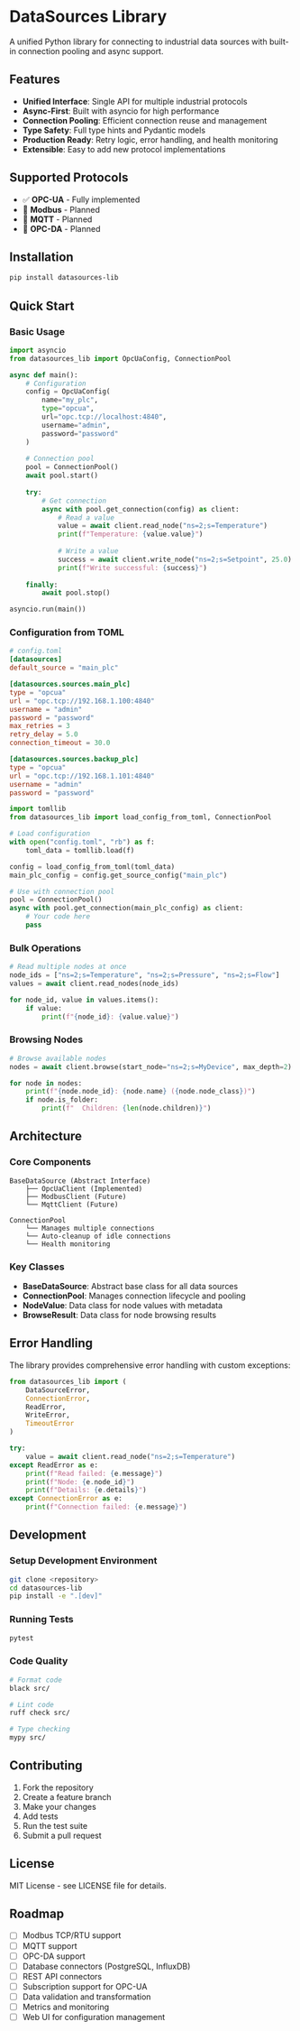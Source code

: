 # DataSources Library

A unified Python library for connecting to industrial data sources with built-in connection pooling and async support.

## Features

- **Unified Interface**: Single API for multiple industrial protocols
- **Async-First**: Built with asyncio for high performance
- **Connection Pooling**: Efficient connection reuse and management
- **Type Safety**: Full type hints and Pydantic models
- **Production Ready**: Retry logic, error handling, and health monitoring
- **Extensible**: Easy to add new protocol implementations

## Supported Protocols

- ✅ **OPC-UA** - Fully implemented
- 🚧 **Modbus** - Planned
- 🚧 **MQTT** - Planned
- 🚧 **OPC-DA** - Planned

## Installation

```bash
pip install datasources-lib
```

## Quick Start

### Basic Usage

```python
import asyncio
from datasources_lib import OpcUaConfig, ConnectionPool

async def main():
    # Configuration
    config = OpcUaConfig(
        name="my_plc",
        type="opcua",
        url="opc.tcp://localhost:4840",
        username="admin",
        password="password"
    )
    
    # Connection pool
    pool = ConnectionPool()
    await pool.start()
    
    try:
        # Get connection
        async with pool.get_connection(config) as client:
            # Read a value
            value = await client.read_node("ns=2;s=Temperature")
            print(f"Temperature: {value.value}")
            
            # Write a value
            success = await client.write_node("ns=2;s=Setpoint", 25.0)
            print(f"Write successful: {success}")
            
    finally:
        await pool.stop()

asyncio.run(main())
```

### Configuration from TOML

```toml
# config.toml
[datasources]
default_source = "main_plc"

[datasources.sources.main_plc]
type = "opcua"
url = "opc.tcp://192.168.1.100:4840"
username = "admin"
password = "password"
max_retries = 3
retry_delay = 5.0
connection_timeout = 30.0

[datasources.sources.backup_plc]
type = "opcua"
url = "opc.tcp://192.168.1.101:4840"
username = "admin"
password = "password"
```

```python
import tomllib
from datasources_lib import load_config_from_toml, ConnectionPool

# Load configuration
with open("config.toml", "rb") as f:
    toml_data = tomllib.load(f)

config = load_config_from_toml(toml_data)
main_plc_config = config.get_source_config("main_plc")

# Use with connection pool
pool = ConnectionPool()
async with pool.get_connection(main_plc_config) as client:
    # Your code here
    pass
```

### Bulk Operations

```python
# Read multiple nodes at once
node_ids = ["ns=2;s=Temperature", "ns=2;s=Pressure", "ns=2;s=Flow"]
values = await client.read_nodes(node_ids)

for node_id, value in values.items():
    if value:
        print(f"{node_id}: {value.value}")
```

### Browsing Nodes

```python
# Browse available nodes
nodes = await client.browse(start_node="ns=2;s=MyDevice", max_depth=2)

for node in nodes:
    print(f"{node.node_id}: {node.name} ({node.node_class})")
    if node.is_folder:
        print(f"  Children: {len(node.children)}")
```

## Architecture

### Core Components

```
BaseDataSource (Abstract Interface)
    ├── OpcUaClient (Implemented)
    ├── ModbusClient (Future)
    └── MqttClient (Future)

ConnectionPool
    └── Manages multiple connections
    └── Auto-cleanup of idle connections
    └── Health monitoring
```

### Key Classes

- **BaseDataSource**: Abstract base class for all data sources
- **ConnectionPool**: Manages connection lifecycle and pooling
- **NodeValue**: Data class for node values with metadata
- **BrowseResult**: Data class for node browsing results

## Error Handling

The library provides comprehensive error handling with custom exceptions:

```python
from datasources_lib import (
    DataSourceError,
    ConnectionError,
    ReadError,
    WriteError,
    TimeoutError
)

try:
    value = await client.read_node("ns=2;s=Temperature")
except ReadError as e:
    print(f"Read failed: {e.message}")
    print(f"Node: {e.node_id}")
    print(f"Details: {e.details}")
except ConnectionError as e:
    print(f"Connection failed: {e.message}")
```

## Development

### Setup Development Environment

```bash
git clone <repository>
cd datasources-lib
pip install -e ".[dev]"
```

### Running Tests

```bash
pytest
```

### Code Quality

```bash
# Format code
black src/

# Lint code
ruff check src/

# Type checking
mypy src/
```

## Contributing

1. Fork the repository
2. Create a feature branch
3. Make your changes
4. Add tests
5. Run the test suite
6. Submit a pull request

## License

MIT License - see LICENSE file for details.

## Roadmap

- [ ] Modbus TCP/RTU support
- [ ] MQTT support
- [ ] OPC-DA support
- [ ] Database connectors (PostgreSQL, InfluxDB)
- [ ] REST API connectors
- [ ] Subscription support for OPC-UA
- [ ] Data validation and transformation
- [ ] Metrics and monitoring
- [ ] Web UI for configuration management
